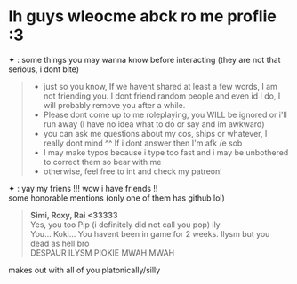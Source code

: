 # Ih guys wleocme abck ro me proflie :3                            
✦ : some things you may wanna know before interacting (they are not that serious, i dont bite)

>- just so you know, If we havent shared at least a few words, I am not friending you. I dont friend random people and even id I do, I will probably remove you after a while.         
>- Please dont come up to me roleplaying, you WILL be ignored or i'll run away (I have no idea what to do or say and im awkward)          
>- you can ask me questions about my cos, ships or whatever, I really dont mind ^^ If i dont answer then I'm afk /e sob  
>- I may make typos because i type too fast and i may be unbothered to correct them so bear with me   
>- otherwise, feel free to int and check my patreon!


✦ : yay my friens !!! wow i have friends !!                        
some honorable mentions (only one of them has github lol)

><b>Simi, Roxy, Rai <33333</b>                                                    
>Yes, you too Pip (i definitely did not call you pop) ily                                                                    
>You... Koki... You havent been in game for 2 weeks. Ilysm but you dead as hell bro                                                                   
>DESPAUR ILYSM PIOKIE MWAH MWAH  

makes out with all of you platonically/silly
